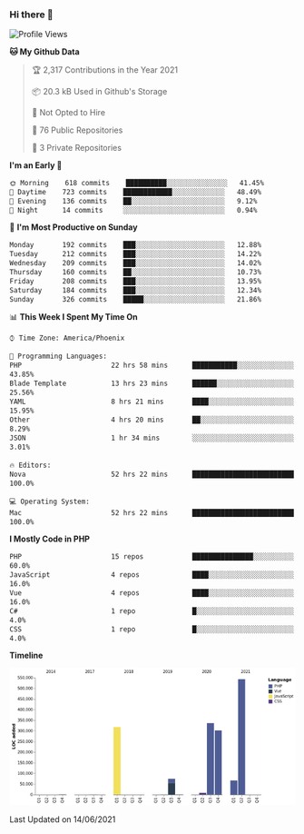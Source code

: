 ### Hi there 👋

<!--START_SECTION:waka-->
![Profile Views](http://img.shields.io/badge/Profile%20Views-4-blue)

**🐱 My Github Data** 

> 🏆 2,317 Contributions in the Year 2021
 > 
> 📦 20.3 kB Used in Github's Storage 
 > 
> 🚫 Not Opted to Hire
 > 
> 📜 76 Public Repositories 
 > 
> 🔑 3 Private Repositories  
 > 
**I'm an Early 🐤** 

```text
🌞 Morning    618 commits    ██████████░░░░░░░░░░░░░░░   41.45% 
🌆 Daytime    723 commits    ████████████░░░░░░░░░░░░░   48.49% 
🌃 Evening    136 commits    ██░░░░░░░░░░░░░░░░░░░░░░░   9.12% 
🌙 Night      14 commits     ░░░░░░░░░░░░░░░░░░░░░░░░░   0.94%

```
📅 **I'm Most Productive on Sunday** 

```text
Monday       192 commits    ███░░░░░░░░░░░░░░░░░░░░░░   12.88% 
Tuesday      212 commits    ███░░░░░░░░░░░░░░░░░░░░░░   14.22% 
Wednesday    209 commits    ███░░░░░░░░░░░░░░░░░░░░░░   14.02% 
Thursday     160 commits    ██░░░░░░░░░░░░░░░░░░░░░░░   10.73% 
Friday       208 commits    ███░░░░░░░░░░░░░░░░░░░░░░   13.95% 
Saturday     184 commits    ███░░░░░░░░░░░░░░░░░░░░░░   12.34% 
Sunday       326 commits    █████░░░░░░░░░░░░░░░░░░░░   21.86%

```


📊 **This Week I Spent My Time On** 

```text
⌚︎ Time Zone: America/Phoenix

💬 Programming Languages: 
PHP                      22 hrs 58 mins      ███████████░░░░░░░░░░░░░░   43.85% 
Blade Template           13 hrs 23 mins      ██████░░░░░░░░░░░░░░░░░░░   25.56% 
YAML                     8 hrs 21 mins       ████░░░░░░░░░░░░░░░░░░░░░   15.95% 
Other                    4 hrs 20 mins       ██░░░░░░░░░░░░░░░░░░░░░░░   8.29% 
JSON                     1 hr 34 mins        ░░░░░░░░░░░░░░░░░░░░░░░░░   3.01%

🔥 Editors: 
Nova                     52 hrs 22 mins      █████████████████████████   100.0%

💻 Operating System: 
Mac                      52 hrs 22 mins      █████████████████████████   100.0%

```

**I Mostly Code in PHP** 

```text
PHP                      15 repos            ███████████████░░░░░░░░░░   60.0% 
JavaScript               4 repos             ████░░░░░░░░░░░░░░░░░░░░░   16.0% 
Vue                      4 repos             ████░░░░░░░░░░░░░░░░░░░░░   16.0% 
C#                       1 repo              █░░░░░░░░░░░░░░░░░░░░░░░░   4.0% 
CSS                      1 repo              █░░░░░░░░░░░░░░░░░░░░░░░░   4.0%

```


**Timeline**

![Chart not found](https://raw.githubusercontent.com/mikebronner/mikebronner/master/charts/bar_graph.png) 


 Last Updated on 14/06/2021
<!--END_SECTION:waka-->

<!--
**mikebronner/mikebronner** is a ✨ _special_ ✨ repository because its `README.md` (this file) appears on your GitHub profile.

Here are some ideas to get you started:

- 🔭 I’m currently working on ...
- 🌱 I’m currently learning ...
- 👯 I’m looking to collaborate on ...
- 🤔 I’m looking for help with ...
- 💬 Ask me about ...
- 📫 How to reach me: ...
- 😄 Pronouns: ...
- ⚡ Fun fact: ...
-->
